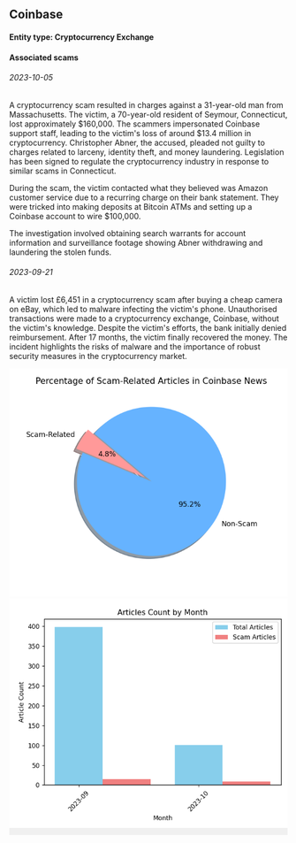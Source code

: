 ## Coinbase

#### Entity type: Cryptocurrency Exchange

#### Associated scams

###### 2023-10-05

A cryptocurrency scam resulted in charges against a 31-year-old man from Massachusetts. The victim, a 70-year-old resident of Seymour, Connecticut, lost approximately $160,000. The scammers impersonated Coinbase support staff, leading to the victim's loss of around $13.4 million in cryptocurrency. Christopher Abner, the accused, pleaded not guilty to charges related to larceny, identity theft, and money laundering. Legislation has been signed to regulate the cryptocurrency industry in response to similar scams in Connecticut.

During the scam, the victim contacted what they believed was Amazon customer service due to a recurring charge on their bank statement. They were tricked into making deposits at Bitcoin ATMs and setting up a Coinbase account to wire $100,000.

The investigation involved obtaining search warrants for account information and surveillance footage showing Abner withdrawing and laundering the stolen funds.

###### 2023-09-21

A victim lost £6,451 in a cryptocurrency scam after buying a cheap camera on eBay, which led to malware infecting the victim's phone. Unauthorised transactions were made to a cryptocurrency exchange, Coinbase, without the victim's knowledge. Despite the victim's efforts, the bank initially denied reimbursement. After 17 months, the victim finally recovered the money. The incident highlights the risks of malware and the importance of robust security measures in the cryptocurrency market.


<img width="1440" alt="image" src="https://github.com/Tuoleken/currency/blob/main/pie_chart.png">



<img width="776" alt="image" src="https://github.com/Tuoleken/currency/blob/main/articles_count_by_month.png">


